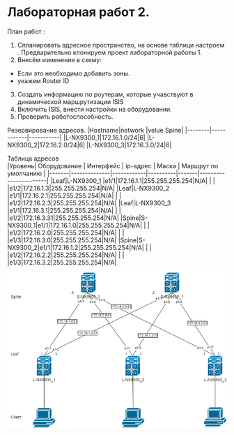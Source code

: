 # Лабораторная работ 2.
  План работ :
1) Спланировать адресное пространство, на основе таблици настроем   . Предварительно клонируем проект лабораторной работы 1. 
2) Внесём изменения в схему: 
 - Если это необходимо добавить зоны.
 - укажем Router ID
3) Создать информацию по роутерам, которые учавствуют в динамической маршрутизации ISIS
4) Включить ISIS, внести настройки на оборудовании.
5) Проверить работоспособность.


Резервирование адресов.
|Hostname|network     |velue Spine|
|--------|------------|-----------|
|L-NX9300_1|172.16.1.0/24|6|
|L-NX9300_2|172.16.2.0/24|6|
|L-NX9300_3|172.16.3.0/24|6|

Таблица адресов  
|Уровень| Оборудование | Интерфейс  | ip-адрес | Маска |  Маршрут по умолчанию |
|-------|--------------|------------|----------|-------|-----------------------|
|Leaf|L-NX9300_1 |e1/1|172.16.1.1|255.255.255.254|N/A|
|    |           |e1/2|172.16.1.3|255.255.255.254|N/A|
|Leaf|L-NX9300_2 |e1/1|172.16.2.1|255.255.255.254|N/A|
|    |           |e1/2|172.16.2.3|255.255.255.254|N/A|
|Leaf|L-NX9300_3 |e1/1|172.16.3.1|255.255.255.254|N/A|
|    |           |e1/2|172.16.3.31|255.255.255.254|N/A|
|Spine|S-NX9300_1|e1/1|172.16.1.0|255.255.255.254|N/A|
|     |          |e1/2|172.16.2.0|255.255.255.254|N/A|
|     |          |e1/3|172.16.3.0|255.255.255.254|N/A|
|Spine|S-NX9300_2|e1/1|172.16.1.2|255.255.255.254|N/A|
|     |          |e1/2|172.16.2.2|255.255.255.254|N/A|
|     |          |e1/3|172.16.3.2|255.255.255.254|N/A|  

![Alt text](lab2.png)